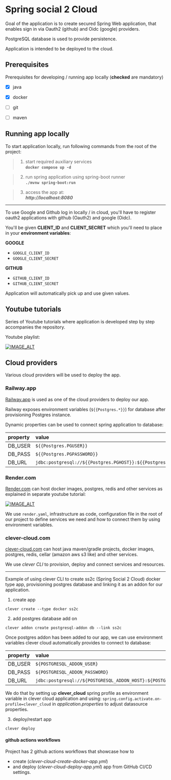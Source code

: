 # Spring social 2 Cloud

Goal of the application is to create secured Spring Web application, that enables sign in via Oauth2 (github) and Oidc (google) providers.

PostgreSQL database is used to provide persistence.

Application is intended to be deployed to the cloud.

## Prerequisites

Prerequisites for developing / running app locally (__checked__ are mandatory)

- [x] java
- [x] docker
- [ ] git
- [ ] maven


## Running app locally

To start application locally, run following commands from the root of the project:

> 1. start required auxiliary services  
> **```docker compose up -d```**

> 2. run spring application using spring-boot runner  
> **```./mvnw spring-boot:run```**

> 3. access the app at:  
> ***http://localhost:8080***

---

To use Google and Github log in locally / in cloud, you'll have to register oauth2 applications with github (Oauth2) and google (Oidc).

You'll be given **CLIENT_ID** and **CLIENT_SECRET** which you'll need to place in your **environment variables**:

**GOOGLE**
* ```GOOGLE_CLIENT_ID```
* ```GOOGLE_CLIENT_SECRET```

**GITHUB**
* ```GITHUB_CLIENT_ID```
* ```GITHUB_CLIENT_SECRET```

Application will automatically pick up and use given values.


## Youtube tutorials
Series of Youtube tutorials where application is developed step by step accompanies the repository.

Youtube playlist:

[![IMAGE_ALT](docs/images/spring_social_4_cloud.png)](https://youtube.com/playlist?list=PLLhgRnf2WBVQe1iPUuNZnMmlqK6vd_o59)


## Cloud providers

Various cloud providers will be used to deploy the app.

### Railway.app

[Railway.app](https://railway.app?referralCode=kanezi) is used as one of the cloud providers to deploy our app.

Railway exposes environment variables (`${{Postgres.*}}`) for database after provisioning Postgres instance.

Dynamic properties can be used to connect spring application to database:


| property | value                                                                                     |
|:---------|:------------------------------------------------------------------------------------------|
| DB_USER  | ```${{Postgres.PGUSER}}```                                                                |
| DB_PASS  | ```${{Postgres.PGPASSWORD}}```                                                            |
| DB_URL   | ```jdbc:postgresql://${{Postgres.PGHOST}}:${{Postgres.PGPORT}}/${{Postgres.PGDATABASE}}```|


### Render.com

[Render.com](https://render.com) can host docker images, postgres, redis and other services as explained in separate youtube tutorial:

[![IMAGE_ALT](docs/images/render_dot_com.png)](https://youtu.be/WfjsGv5RoGE)

We use ```render.yaml```, infrastructure as code, configuration file in the root of our project to define services we need and how to connect them by using environment variables.


### clever-cloud.com

[clever-cloud.com](https://www.clever-cloud.com) can host java maven/gradle projects, docker images, postgres, redis, cellar (amazon aws s3 like) and other services.


We use *clever CLI* to provision, deploy and connect services and resources.

----

Example of using clever CLI to create ss2c (Spring Social 2 Cloud) docker type app, provisioning postgres database and linking it as an addon for our application.

1. create app

```clever create --type docker ss2c```

2. add postgres database add on

```clever addon create postgresql-addon db --link ss2c```

Once postgres addon has been added to our app, we can use environment variables clever cloud automatically provides to connect to database:

| property | value                                                                                     |
|:---------|:------------------------------------------------------------------------------------------|
| DB_USER  | ```${POSTGRESQL_ADDON_USER}```                                                                |
| DB_PASS  | ```${POSTGRESQL_ADDON_PASSWORD}```                                                            |
| DB_URL   | ```jdbc:postgresql://${POSTGRESQL_ADDON_HOST}:${POSTGRESQL_ADDON_PORT}/${POSTGRESQL_ADDON_DB}```|


We do that by setting up **clever_cloud** spring profile as environment variable in clever cloud application and using:
```spring.config.activate.on-profile=clever_cloud```
in *application.properties* to adjust datasource properties. 

3. deploy/restart app

```clever deploy```


#### github actions workflows

Project has 2 github actions workflows that showcase how to 
* create (*clever-cloud-create-docker-app.yml*) 
* and deploy (*clever-cloud-deploy-app.yml*) app from GitHub CI/CD settings.